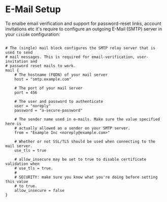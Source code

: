 # E-Mail Setup

To enalbe email verification and support for password-reset links, account
invitations etc it's require to configure an outgoing E-Mail (SMTP) server in
your `cisidm` configuration:

```hcl

# The (single) mail block configures the SMTP relay server that is used to send
# mail messages. This is required for email-verification, user-invitation and
# password reset mails to work.
mail {
    # The hostname (FQDN) of your mail server
    host = "smtp.example.com"

    # The port of your mail server
    port = 456

    # The user and password to authenticate
    user = "noreply"
    password = "a-secure-password"

    # The sender name used in e-mails. Make sure the value specified here is
    # actually allowed as a sender on your SMTP server.
    from = "Example Inc <noreply@example.com>"

    # Whether or not SSL/TLS should be used when connecting to the mail server.
    use_tls = true

    # allow_insecure may be set to true to disable certificate validation when
    # use_tls = true.
    #
    # SECURITY: make sure you know what you're doing before setting this value
    # to true.
    allow_insecure = false
}

```
